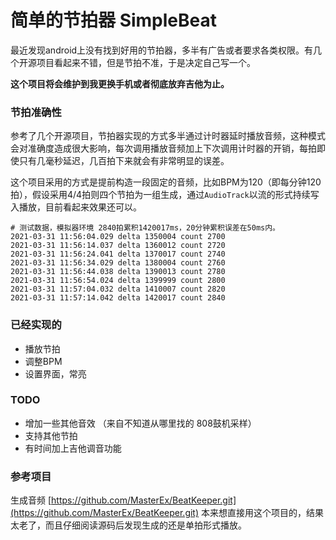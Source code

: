 # 简单的节拍器 SimpleBeat 

最近发现android上没有找到好用的节拍器，多半有广告或者要求各类权限。有几个开源项目看起来不错，但是节拍不准，于是决定自己写一个。

<B>这个项目将会维护到我更换手机或者彻底放弃吉他为止。</B>

### 节拍准确性

参考了几个开源项目，节拍器实现的方式多半通过计时器延时播放音频，这种模式会对准确度造成很大影响，每次调用播放音频加上下次调用计时器的开销，每拍即使只有几毫秒延迟，几百拍下来就会有非常明显的误差。

这个项目采用的方式是提前构造一段固定的音频，比如BPM为120（即每分钟120拍），假设采用4/4拍则四个节拍为一组生成，通过`AudioTrack`以流的形式持续写入播放，目前看起来效果还可以。

```
# 测试数据，模拟器环境 2840拍累积1420017ms，20分钟累积误差在50ms内。
2021-03-31 11:56:04.029 delta 1350004 count 2700
2021-03-31 11:56:14.037 delta 1360012 count 2720
2021-03-31 11:56:24.041 delta 1370017 count 2740
2021-03-31 11:56:34.029 delta 1380004 count 2760
2021-03-31 11:56:44.038 delta 1390013 count 2780
2021-03-31 11:56:54.024 delta 1399999 count 2800
2021-03-31 11:57:04.032 delta 1410007 count 2820
2021-03-31 11:57:14.042 delta 1420017 count 2840
```



### 已经实现的

* 播放节拍
* 调整BPM
* 设置界面，常亮

### TODO

* 增加一些其他音效 （来自不知道从哪里找的 808鼓机采样）
* 支持其他节拍
* 有时间加上吉他调音功能

### 参考项目

生成音频 [https://github.com/MasterEx/BeatKeeper.git](https://github.com/MasterEx/BeatKeeper.git)
本来想直接用这个项目的，结果太老了，而且仔细阅读源码后发现生成的还是单拍形式播放。